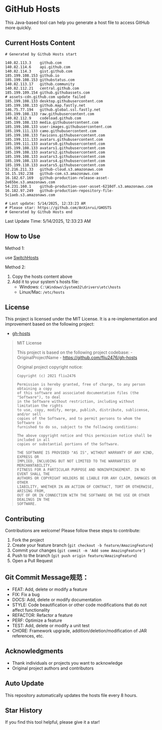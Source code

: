# GitHub Hosts

This Java-based tool can help you generate a host file to access GitHub more quickly.

## Current Hosts Content

```hosts
# Generated by Github Hosts start  

140.82.113.3    github.com
140.82.114.6    api.github.com
140.82.114.3    gist.github.com
185.199.108.153 github.io
185.199.108.153 githubstatus.com
140.82.113.17   github.community
140.82.112.21   central.github.com
185.199.109.154 github.githubassets.com
# assets-cdn.github.com update failed
185.199.108.133 desktop.githubusercontent.com
185.199.108.133 github.map.fastly.net
146.75.77.194   github.global.ssl.fastly.net
185.199.108.133 raw.githubusercontent.com
140.82.112.9    codeload.github.com
185.199.108.133 media.githubusercontent.com
185.199.108.133 user-images.githubusercontent.com
185.199.111.133 camo.githubusercontent.com
185.199.108.133 favicons.githubusercontent.com
185.199.111.133 avatars.githubusercontent.com
185.199.111.133 avatars0.githubusercontent.com
185.199.108.133 avatars1.githubusercontent.com
185.199.108.133 avatars2.githubusercontent.com
185.199.108.133 avatars3.githubusercontent.com
185.199.108.133 avatars4.githubusercontent.com
185.199.110.133 avatars5.githubusercontent.com
52.216.211.33   github-cloud.s3.amazonaws.com
16.15.192.238   github-com.s3.amazonaws.com
16.182.67.169   github-production-release-asset-2e65be.s3.amazonaws.com
54.231.160.1    github-production-user-asset-6210df.s3.amazonaws.com
16.182.97.249   github-production-repository-file-5c1aeb.s3.amazonaws.com

# Last update: 5/14/2025, 12:33:23 AM
# Please star: https://github.com/AnXinrui/GHOSTS
# Generated by Github Hosts end
```

Last Update Time: 5/14/2025, 12:33:23 AM

## How to Use

Method 1:

use [SwitchHosts](https://github.com/oldj/SwitchHosts)

Method 2:
1. Copy the hosts content above
2. Add it to your system's hosts file:
   - Windows: `C:\Windows\System32\drivers\etc\hosts`
   - Linux/Mac: `/etc/hosts`

## License
This project is licensed under the MIT License. It is a re-implementation and improvement based on the following project:
- [gh-hosts](https://github.com/fliu2476/gh-hosts)

> MIT License 
>
> This project is based on the following project codebase: -OriginalProjectName - https://github.com/fliu2476/gh-hosts
>
> Original project copyright notice:
>
> ```
> Copyright (c) 2021 fliu2476
> 
> Permission is hereby granted, free of charge, to any person obtaining a copy
> of this software and associated documentation files (the "Software"), to deal
> in the Software without restriction, including without limitation the rights
> to use, copy, modify, merge, publish, distribute, sublicense, and/or sell
> copies of the Software, and to permit persons to whom the Software is
> furnished to do so, subject to the following conditions:
> 
> The above copyright notice and this permission notice shall be included in all
> copies or substantial portions of the Software.
> 
> THE SOFTWARE IS PROVIDED "AS IS", WITHOUT WARRANTY OF ANY KIND, EXPRESS OR
> IMPLIED, INCLUDING BUT NOT LIMITED TO THE WARRANTIES OF MERCHANTABILITY,
> FITNESS FOR A PARTICULAR PURPOSE AND NONINFRINGEMENT. IN NO EVENT SHALL THE
> AUTHORS OR COPYRIGHT HOLDERS BE LIABLE FOR ANY CLAIM, DAMAGES OR OTHER
> LIABILITY, WHETHER IN AN ACTION OF CONTRACT, TORT OR OTHERWISE, ARISING FROM,
> OUT OF OR IN CONNECTION WITH THE SOFTWARE OR THE USE OR OTHER DEALINGS IN THE
> SOFTWARE.
> ```

## Contributing

Contributions are welcome! Please follow these steps to contribute:

1. Fork the project
2. Create your feature branch (`git checkout -b feature/AmazingFeature`)
3. Commit your changes (`git commit -m 'Add some AmazingFeature'`)
4. Push to the branch (`git push origin feature/AmazingFeature`)
5. Open a Pull Request

## Git Commit Message规范：

- FEAT: Add, delete or modify a feature
- FIX: Fix a bug
- DOCS: Add, delete or modify documentation
- STYLE: Code beautification or other code modifications that do not affect functionality
- REFACTOR: Refactor a feature
- PERF: Optimize a feature
- TEST: Add, delete or modify a unit test
- CHORE: Framework upgrade, addition/deletion/modification of JAR references, etc.

## Acknowledgments

- Thank individuals or projects you want to acknowledge
- Original project authors and contributors

## Auto Update

This repository automatically updates the hosts file every 8 hours.

## Star History

If you find this tool helpful, please give it a star!

